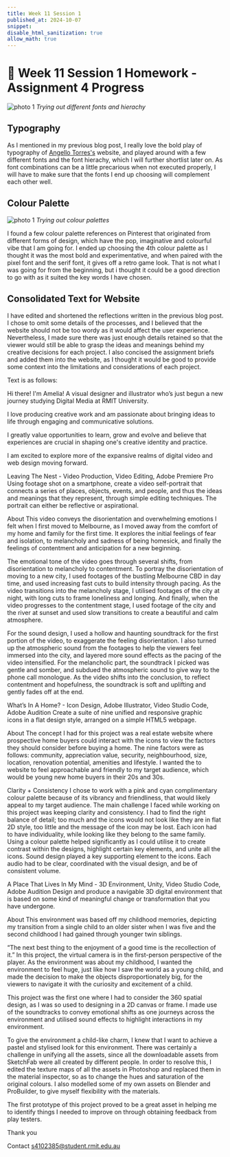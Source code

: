 ```yaml
---
title: Week 11 Session 1
published_at: 2024-10-07
snippet: 
disable_html_sanitization: true
allow_math: true
---
```


# :page_with_curl: Week 11 Session 1 Homework - Assignment 4 Progress

![photo 1](photos/75.png)
*Trying out different fonts and hierachy*

## Typography

As I mentioned in my previous blog post, I really love the bold play of typography of [Angello Torres's](https://angellotorres.com/) website, and played around with a few different fonts and the font hierachy, which I will further shortlist later on. As font combinations can be a little precarious when not executed properly, I will have to make sure that the fonts I end up choosing will complement each other well.

## Colour Palette

![photo 1](photos/76.png)
*Trying out colour palettes*

I found a few colour palette references on Pinterest that originated from different forms of design, which have the pop, imaginative and colourful vibe that I am going for. I ended up choosing the 4th colour palette as I thought it was the most bold and experimentative, and when paired with the pixel font and the serif font, it gives off a retro game look. That is not what I was going for from the beginning, but i thought it could be a good direction to go with as it suited the key words I have chosen.

## Consolidated Text for Website

I have edited and shortened the reflections written in the previous blog post. I chose to omit some details of the processes, and I believed that the website should not be too wordy as it would affect the user experience. Nevertheless, I made sure there was just enough details retained so that the viewer would still be able to grasp the ideas and meanings behind my creative decisions for each project. I also concised the assignment briefs and added them into the website, as I thought it would be good to provide some context into the limitations and considerations of each project.

Text is as follows:

Hi there! I'm Amelia! 
A visual designer and illustrator who’s just begun a new journey studying Digital Media at RMIT University.

I love producing creative work and am passionate about bringing ideas to life through engaging and communicative solutions. 

I greatly value opportunities to learn, grow and evolve and believe that experiences are crucial in shaping one's creative identity and practice.

I am excited to explore more of the expansive realms of digital video and web design moving forward.

Leaving The Nest - Video Production, Video Editing, Adobe Premiere Pro 
Using footage shot on a smartphone, create a video self-portrait that connects a series of places, objects, events, and people, and thus the ideas and meanings that they represent, through simple editing techniques. The portrait can either be reflective or aspirational.

About
This video conveys the disorientation and overwhelming emotions I felt when I first moved to Melbourne, as I moved away from the comfort of my home and family for the first time. It explores the initial feelings of fear and isolation, to melancholy and sadness of being homesick, and finally the feelings of contentment and anticipation for a new beginning.

The emotional tone of the video goes through several shifts, from disorientation to melancholy to contentment. To portray the disorientation of moving to a new city, I used footages of the bustling Melbourne CBD in day time, and used increasing fast cuts to build intensity through pacing.  As the video transitions into the melancholy stage, I utilised footages of the city at night, with long cuts to frame loneliness and longing. And finally, when the video progresses to the contentment stage, I used footage of the city and the river at sunset and used slow transitions to create a beautiful and calm atmosphere.

For the sound design, I used a hollow and haunting soundtrack for the first portion of the video, to exaggerate the feeling disorientation. I also turned up the atmospheric sound from the footages to help the viewers feel immersed into the city, and layered more sound effects as the pacing of the video intensified. For the melancholic part, the soundtrack I picked was gentle and somber, and subdued the atmospheric sound to give way to the phone call monologue. As the video shifts into the conclusion, to reflect contentment and hopefulness, the soundtrack is soft and uplifting and gently fades off at the end.

What’s In A Home? - Icon Design, Adobe Illustrator, Video Studio Code, Adobe Audition
Create a suite of nine unified and responsive graphic icons in a flat design style, arranged on a simple HTML5 webpage. 

About
The concept I had for this project was a real estate website where prospective home buyers could interact with the icons to view the factors they should consider before buying a home. The nine factors were as follows: community, appreciation value, security, neighbourhood, size, location, renovation potential, amenities and lifestyle. I wanted the to website to feel approachable and friendly to my target audience, which would be young new home buyers in their 20s and 30s.

Clarity + Consistency
I chose to work with a pink and cyan complimentary colour palette because of its vibrancy and friendliness, that would likely appeal to my target audience. The main challenge I faced while working on this project was keeping clarity and consistency. I had to find the right balance of detail; too much and the icons would not look like they are in flat 2D style, too little and the message of the icon may be lost. Each icon had to have individuality, while looking like they belong to the same family. Using a colour palette helped significantly as I could utilise it to create contrast within the designs, highlight certain key elements, and unite all the icons. Sound design played a key supporting element to the icons. Each audio had to be clear, coordinated with the visual design, and be of consistent volume.

A Place That Lives In My Mind - 3D Environment, Unity, Video Studio Code, Adobe Audition
Design and produce a navigable 3D digital environment that is based on some kind of meaningful change or transformation that you have undergone. 

About
This environment was based off my childhood memories, depicting my transition from a single child to an older sister when I was five and the second childhood I had gained through younger twin siblings.

“The next best thing to the enjoyment of a good time is the recollection of it.”
In this project, the virtual camera is in the first-person perspective of the player. As the environment was about my childhood, I wanted the environment to feel huge, just like how I saw the world as a young child, and made the decision to make the objects disproportionately big, for the viewers to navigate it with the curiosity and excitement of a child. 

This project was the first one where I had to consider the 360 spatial design, as I was so used to designing in a 2D canvas or frame. I made use of the soundtracks to convey emotional shifts as one journeys across the environment and utilised sound effects to highlight interactions in my environment.

To give the environment a child-like charm, I knew that I want to achieve a pastel and stylised look for this environment. There was certainly a challenge in unifying all the assets, since all the downloadable assets from SketchFab were all created by different people. In order to resolve this, I edited the texture maps of all the assets in Photoshop and replaced them in the material inspector, so as to change the hues and saturation of the original colours. I also modelled some of my own assets on Blender and ProBuilder, to give myself flexibility with the materials.

The first prototype of this project proved to be a great asset in helping me to identify things I needed to improve on through obtaining feedback from play testers.

Thank you

Contact
s4102385@student.rmit.edu.au


